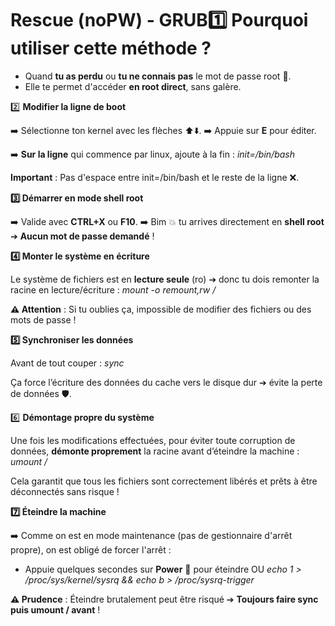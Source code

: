 # Rescue (noPW) - GRUB**1️⃣ Pourquoi utiliser cette méthode ?**
- Quand **tu as perdu** ou **tu ne connais pas** le mot de passe root 🔑.
- Elle te permet d'accéder **en root direct**, sans galère.

2️⃣ **Modifier la ligne de boot**

➡️ Sélectionne ton kernel avec les flèches ⬆️⬇️. ➡️ Appuie sur **E** pour éditer.

➡️ **Sur la ligne** qui commence par linux, ajoute à la fin : *init=/bin/bash*

**Important** : Pas d'espace entre init=/bin/bash et le reste de la ligne ❌.



**3️⃣ Démarrer en mode shell root**

➡️ Valide avec **CTRL+X** ou **F10**. ➡️ Bim 💥 tu arrives directement en **shell root** ➔ **Aucun mot de passe demandé** !



**4️⃣ Monter le système en écriture**

Le système de fichiers est en **lecture seule** (ro) ➔ donc tu dois remonter la racine en lecture/écriture : *mount -o remount,rw /*

**⚠️ Attention** : Si tu oublies ça, impossible de modifier des fichiers ou des mots de passe !



**5️⃣ Synchroniser les données**

Avant de tout couper : *sync*

Ça force l’écriture des données du cache vers le disque dur ➔ évite la perte de données 🛡️.



6️⃣ **Démontage propre du système**

Une fois les modifications effectuées, pour éviter toute corruption de données, **démonte proprement** la racine avant d’éteindre la machine : *umount /*

Cela garantit que tous les fichiers sont correctement libérés et prêts à être déconnectés sans risque !



**7️⃣ Éteindre la machine**

➡️ Comme on est en mode maintenance (pas de gestionnaire d'arrêt propre), on est obligé de forcer l'arrêt :

- Appuie quelques secondes sur **Power** 🔘 pour éteindre OU *echo 1 > /proc/sys/kernel/sysrq && echo b > /proc/sysrq-trigger*

**⚠️ Prudence** : Éteindre brutalement peut être risqué ➔ **Toujours faire sync puis umount / avant** !
